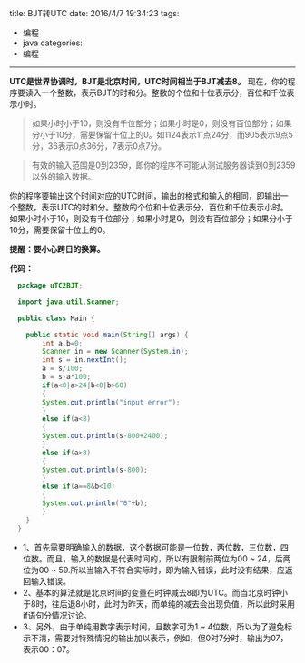 title: BJT转UTC
date: 2016/4/7 19:34:23
tags:
- 编程
- java
categories:
- 编程
---

**UTC是世界协调时，BJT是北京时间，UTC时间相当于BJT减去8。** 现在，你的程序要读入一个整数，表示BJT的时和分。整数的个位和十位表示分，百位和千位表示小时。
>如果小时小于10，则没有千位部分；如果小时是0，则没有百位部分；如果分小于10分，需要保留十位上的0。如1124表示11点24分，而905表示9点5分，36表示0点36分，7表示0点7分。

<!-- more -->

>有效的输入范围是0到2359，即你的程序不可能从测试服务器读到0到2359以外的输入数据。

你的程序要输出这个时间对应的UTC时间，输出的格式和输入的相同，即输出一个整数，表示UTC的时和分。整数的个位和十位表示分，百位和千位表示小时。如果小时小于10，则没有千位部分；如果小时是0，则没有百位部分；如果分小于10分，需要保留十位上的0。

**提醒：要小心跨日的换算。**

**代码：**
```java
  package uTC2BJT;

  import java.util.Scanner;

  public class Main {

  	public static void main(String[] args) {
  		int a,b=0;
  		Scanner in = new Scanner(System.in);
  		int s = in.nextInt();
  		a = s/100;
  		b = s-a*100;
  		if(a<0|a>24|b<0|b>60)
  		{
  		System.out.println("input error");
  		}
  		else if(a<8)
  		{
  		System.out.println(s-800+2400);
  		}
  		else if(a>8)
  		{
  		System.out.println(s-800);
  		}
  		else if(a==8&b<10)
  		{
  		System.out.println("0"+b);
  		}
  	}
  }
```

- 1、首先需要明确输入的数据，这个数据可能是一位数，两位数，三位数，四位数。而且，输入的数据是代表时间的，所以有限制前两位为00 ~ 24，后两位为00 ~ 59.所以当输入不符合实际时，即为输入错误，此时没有结果，应返回输入错误。
- 2、基本的算法就是北京时间的变量在时钟减去8即为UTC。而当北京时钟小于8时，往后退8小时，此时为昨天，而单纯的减去会出现负值，所以此时采用if语句分情况讨论。
- 3、另外，由于单纯用数字表示时间，且数字可为1 ~ 4位数，所以为了避免标示不清，需要对特殊情况的输出加以表示，例如，但0时7分时，输出为07，表示00：07。
